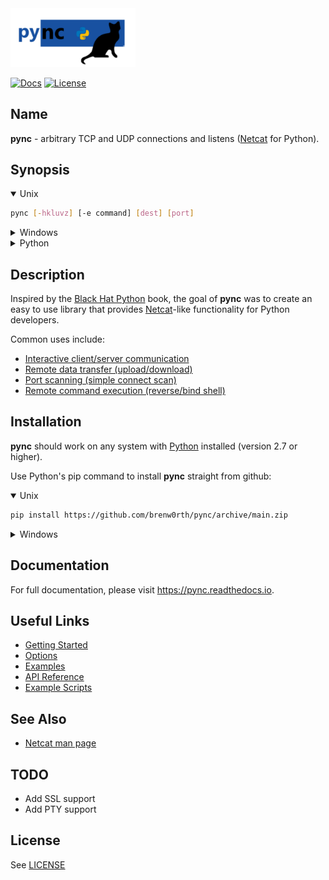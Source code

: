 <img src="logo.png" alt="pync" width=200>

[![Docs](https://readthedocs.org/projects/pync/badge/?version=latest&style=flat-square)](https://readthedocs.org/projects/pync/)
[![License](https://img.shields.io/github/license/brenw0rth/pync?style=flat-square)](https://github.com/brenw0rth/pync/blob/main/LICENSE)

## Name
**pync** - arbitrary TCP and UDP connections and listens ([Netcat](https://en.wikipedia.org/wiki/Netcat) for Python).

## Synopsis
<details open>
<summary>Unix</summary>

```sh
pync [-hkluvz] [-e command] [dest] [port]
```
</details>

<details>
<summary>Windows</summary>

```sh
py -m pync [-hkluvz] [-e command] [dest] [port]
```
</details>

<details>
<summary>Python</summary>

```python
from pync import pync
pync('[-hkluvz] [-e command] [dest] [port]', stdin, stdout, stderr)
```
</details>

## Description
Inspired by the [Black Hat Python](https://github.com/EONRaider/blackhat-python3) book,
the goal of **pync** was to create an easy to use library that
provides [Netcat](https://en.wikipedia.org/wiki/Netcat)-like functionality for Python developers.</br>

Common uses include:
* [Interactive client/server communication](https://pync.readthedocs.io/en/latest/examples/client-server.html)
* [Remote data transfer (upload/download)](https://pync.readthedocs.io/en/latest/examples/data-transfer.html)
* [Port scanning (simple connect scan)](https://pync.readthedocs.io/en/latest/examples/port-scanning.html)
* [Remote command execution (reverse/bind shell)](https://pync.readthedocs.io/en/latest/examples/remote-command-exec.html)

## Installation
**pync** should work on any system with  [Python](https://www.python.org/)
installed (version 2.7 or higher).

Use Python's pip command to install **pync** straight from github:
<details open>
<summary>Unix</summary>

```sh
pip install https://github.com/brenw0rth/pync/archive/main.zip
```
</details>

<details>
<summary>Windows</summary>

```sh
py -m pip install https://github.com/brenw0rth/pync/archive/main.zip
```
</details>

## Documentation
For full documentation, please visit https://pync.readthedocs.io.

## Useful Links
* [Getting Started](https://pync.readthedocs.io/en/latest/getting-started.html)
* [Options](https://pync.readthedocs.io/en/latest/options/index.html)
* [Examples](https://pync.readthedocs.io/en/latest/examples/index.html)
* [API Reference](https://pync.readthedocs.io/en/latest/reference/index.html)
* [Example Scripts](https://github.com/brenw0rth/pync/tree/main/examples)

## See Also
* [Netcat man page](https://www.unix.com/man-page/Linux/1/nc/)

## TODO
* Add SSL support
* Add PTY support

## License
See [LICENSE](https://github.com/brenw0rth/pync/blob/main/LICENSE)
